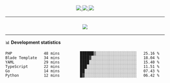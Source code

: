 <h3 align="center">
  <a href="https://github.com/hwalker928">
      <img src="https://img.shields.io/github/followers/hwalker928?label=Followers&style=for-the-badge&color=lightblue">
  </a>
  <a href="https://harryw.link/discord" alt="Discord">
      <img src="https://img.shields.io/discord/738451951758606336?label=discord&style=for-the-badge&color=lightblue"/>
  </a>
  <a href="https://harryw.link/sparked" alt="Sparked Host">
      <img src="https://img.shields.io/static/v1?label=Sponsor&message=Sparked%20Host&color=yellow&style=for-the-badge"/>
  </a>
</h3>

<hr>


<h3 align="center">
  <a href="https://github.com/hwalker928">
      <img src="https://github-profile-trophy.vercel.app/?username=hwalker928&no-bg=true&no-frame=true">
  </a>
</h3>


<hr>

📊 **Development statistics**

<!--START_SECTION:waka-->

```text
PHP              48 mins         ██████▒░░░░░░░░░░░░░░░░░░   25.16 %
Blade Template   34 mins         ████▓░░░░░░░░░░░░░░░░░░░░   18.04 %
YAML             29 mins         ████░░░░░░░░░░░░░░░░░░░░░   15.40 %
TypeScript       22 mins         ███░░░░░░░░░░░░░░░░░░░░░░   11.51 %
Go               14 mins         ██░░░░░░░░░░░░░░░░░░░░░░░   07.43 %
Python           12 mins         █▓░░░░░░░░░░░░░░░░░░░░░░░   06.42 %
```

<!--END_SECTION:waka-->
